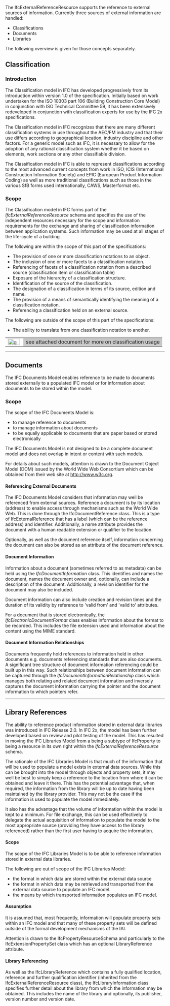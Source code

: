 ﻿The IfcExternalReferenceResource supports the reference to external sources of information. Currently three sources of external information are handled:

* Classifications
* Documents
* Libraries

The following overview is given for those concepts separately.

## Classification
### Introduction
The Classification model in IFC has developed progressively from its introduction within version 1.0 of the specification. Initially based on work undertaken for the ISO 10303 part 106 (Building Construction Core Model) in conjunction with ISO Technical Committee 59, it has been extensively redeveloped in conjunction with classification experts for use by the IFC 2x specifications.

The Classification model in IFC recognizes that there are many different classification systems in use throughout the AEC/FM industry and that their use differs according to geographical location, industry discipline and other factors. For a generic model such as IFC, it is necessary to allow for the adoption of any rational classification system whether it be based on elements, work sections or any other classifiable division.

The Classification model in IFC is able to represent classifications according to the most advanced current concepts from work in ISO, ICIS (International Construction Information Society) and EPIC (European Product Information Coding) as well as more traditional classifications such as those in the various SfB forms used internationally, CAWS, Masterformat etc.

### Scope
The Classification model in IFC forms part of the _IfcExternalReferenceResource_ schema and specifies the use of the independent resources necessary for the scope and information requirements for the exchange and sharing of classification information between application systems. Such information may be used at all stages of the life-cycle of a building

The following are within the scope of this part of the specifications:

* The provision of one or more classification notations to an object.
* The inclusion of one or more facets to a classification notation.
* Referencing of facets of a classification notation from a described source (classification item or classification table)
* Exposure of the hierarchy of a classification structure.
* Identification of the source of the classification.
* The designation of a classification in terms of its source, edition and name. 
* The provision of a means of semantically identifying the meaning of a classification notation.
* Referencing a classification held on an external source.

The following are outside of the scope of this part of the specifications:

* The ability to translate from one classification notation to another.

<table cellpadding="2" cellspacing="2"> 
		<tr> 
		  <td width="41"><a href="lexical/text/ClassificationUsage.htm" target="SOURCE"><img src="lexical/text/img/go.gif" alt="go" width="38" height="20" border="0"></a></td> 
		  <td bgcolor="#C8C8C8">see attached document for more on classification usage</td> 
		</tr> 
	 </table>

  
___
## Documents
The IFC Documents Model enables reference to be made to documents stored externally to a populated IFC model or for information about documents to be stored within the model.

### Scope
The scope of the IFC Documents Model is:

*  to manage reference to documents
* to manage information about documents
* to be equally applicable to documents that are paper based or stored electronically

The IFC Documents Model is not designed to be a complete document model and does not overlap in intent or content with such models.

For details about such models, attention is drawn to the Document Object Model (DOM) issued by the World Wide Web Consortium which can be obtained from their web site at http://www.w3c.org.

#### Referencing External Documents
The IFC Documents Model considers that information may well be referenced from external sources. Reference a document is by its location (address) to enable access through mechanisms such as the World Wide Web. This is done through the IfcDocumentReference class. This is a type of IfcExternalReference that has a label (which can be the reference address) and identifier. Additionally, a name attribute provides the document with a human readable extension or qualifier to the location.

Optionally, as well as the document reference itself, information concerning the document can also be stored as an attribute of the document reference.

#### Document Information
Information about a document (sometimes referred to as metadata) can be held using the _IfcDocumentInformation_ class. This identifies and names the document, names the document owner and, optionally, can include a description of the document. Additionally, a revision identifier for the document may also be included.

Document information can also include creation and revision times and the duration of its validity by reference to 'valid from' and 'valid to' attributes.

For a document that is stored electronically, the _IfcElectronicDocumentFormat_ class enables information about the format to be recorded. This includes the file extension used and information about the content using the MIME standard.

#### Document Information Relationships
Documents frequently hold references to information held in other documents e.g. documents referencing standards that are also documents. A significant tree structure of document information referencing could be built up in this way. Such relationships between document information can be captured through the _IfcDocumentInformationRelationship_ class which manages both relating and related document information and inversely captures the document information carrying the pointer and the document information to which pointers refer.

___
## Library References
The ability to reference product information stored in external data libraries was introduced in IFC Release 2.0. In IFC 2x, the model has been further developed based on review and pilot testing of the model. This has resulted in moving the IFC Libraries Model from a being a subtype of IfcProperty to being a resource in its own right within the _IfcExternalReferenceResource_ schema.

The rationale of the IFC Libraries Model is that much of the information that will be used to populate a model exists in external data sources. While this can be brought into the model through objects and property sets, it may well be best to simply keep a reference to the location from where it can be obtained and leave it there. This has the potential advantage that, when required, the information from the library will be up to date having been maintained by the library provider. This may not be the case if the information is used to populate the model immediately.

It also has the advantage that the volume of information within the model is kept to a minimum. For file exchange, this can be used effectively to delegate the actual acquisition of information to populate the model to the most appropriate source (providing they have access to the library referenced) rather than the first user having to acquire the information.

#### Scope
The scope of the IFC Libraries Model is to be able to reference information stored in external data libraries.

The following are out of scope of the IFC Libraries Model:

* the format in which data are stored within the external data source
* the format in which data may be retrieved and transported from the external data source to populate an IFC model.
* the means by which transported information populates an IFC model.

#### Assumption
It is assumed that, most frequently, information will populate property sets within an IFC model and that many of these property sets will be defined outside of the formal development mechanisms of the IAI.

Attention is drawn to the IfcPropertyResourceSchema and particularly to the IfcExtensionPropertySet class which has an optional LibraryReference attribute.

#### Library Referencing
As well as the IfcLibraryReference which contains a fully qualified location, reference and further qualification identifier (inherited from the IfcExternalReferenceResource class), the IfcLibraryInformation class specifies further detail about the library from which the information may be obtained. This includes the name of the library and optionally, its publisher, version number and version date.